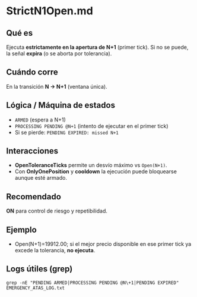 

# StrictN1Open.md

## Qué es

Ejecuta **estrictamente en la apertura de N+1** (primer tick). Si no se puede, la señal **expira** (o se aborta por tolerancia).

## Cuándo corre

En la transición **N → N+1** (ventana única).

## Lógica / Máquina de estados

* `ARMED` (espera a N+1)
* `PROCESSING PENDING @N+1` (intento de ejecutar en el primer tick)
* Si se pierde: `PENDING EXPIRED: missed N+1`

## Interacciones

* **OpenToleranceTicks** permite un desvío máximo vs `Open(N+1)`.
* Con **OnlyOnePosition** y **cooldown** la ejecución puede bloquearse aunque esté armado.

## Recomendado

**ON** para control de riesgo y repetibilidad.

## Ejemplo

* Open(N+1)=19912.00; si el mejor precio disponible en ese primer tick ya excede la tolerancia, **no ejecuta**.

## Logs útiles (grep)

```
grep -nE "PENDING ARMED|PROCESSING PENDING @N\+1|PENDING EXPIRED" EMERGENCY_ATAS_LOG.txt
```



